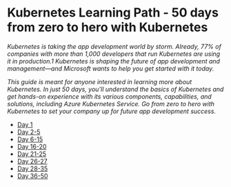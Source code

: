 # Kubernetes Learning Path - 50 days from zero to hero with Kubernetes
*Kubernetes is taking the app development world by storm. Already, 77% of companies with more than 1,000 developers that run Kubernetes are using it in production.1 Kubernetes is shaping the future of app development and management—and Microsoft wants to help you get started with it today.*

*This guide is meant for anyone interested in learning more about Kubernetes. In just 50 days, you’ll understand the basics of Kubernetes and get hands-on experience with its various components, capabilities, and solutions, including Azure Kubernetes Service. Go from zero to hero with Kubernetes to set your company up for future app development success.*

* [Day 1](/Day01/Day01.md)
* [Day 2-5](Day02-05/Day02-05.md)
* [Day 6-15](Day06-15/Day6-15.md)
* [Day 16-20](Day16-20/Day16-20.md)
* [Day 21-25](Day21-25/Day21-25.md)
* [Day 26-27](Day26-27/Day26-27.md)
* [Day 28-35](Day28-35/Day28-35.md)
* [Day 36-50](Day36-50/Day36-50.md)

